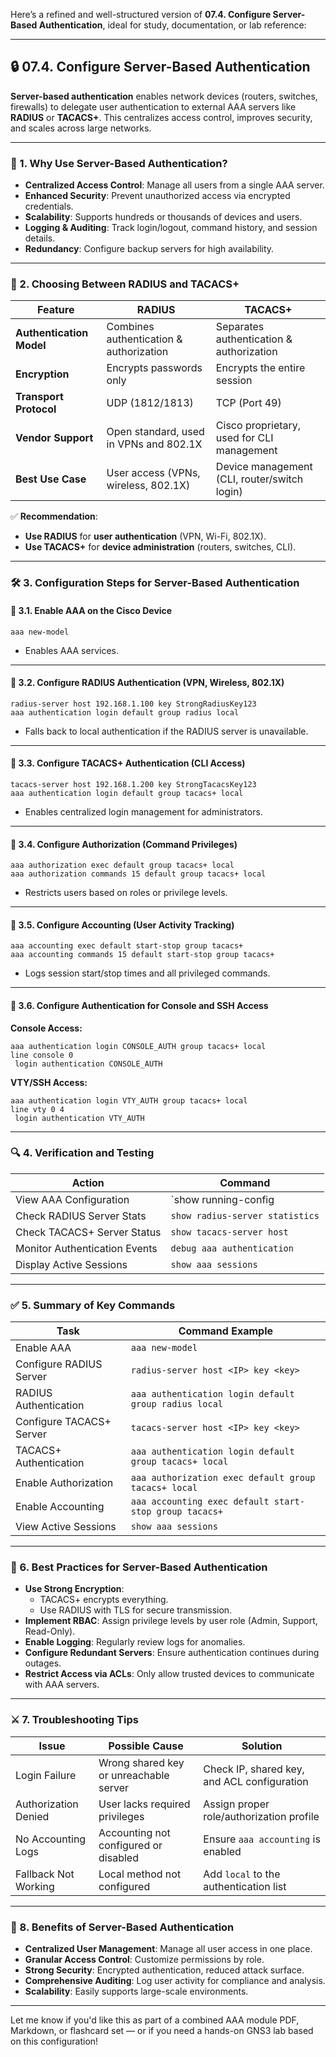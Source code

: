 Here’s a refined and well-structured version of **07.4. Configure Server-Based Authentication**, ideal for study, documentation, or lab reference:

---

## 🔒 07.4. Configure Server-Based Authentication

**Server-based authentication** enables network devices (routers, switches, firewalls) to delegate user authentication to external AAA servers like **RADIUS** or **TACACS+**. This centralizes access control, improves security, and scales across large networks.

---

### 🌟 1. Why Use Server-Based Authentication?

- **Centralized Access Control**: Manage all users from a single AAA server.
- **Enhanced Security**: Prevent unauthorized access via encrypted credentials.
- **Scalability**: Supports hundreds or thousands of devices and users.
- **Logging & Auditing**: Track login/logout, command history, and session details.
- **Redundancy**: Configure backup servers for high availability.

---

### 🔑 2. Choosing Between RADIUS and TACACS+

| **Feature**              | **RADIUS**                                  | **TACACS+**                                   |
|---------------------------|---------------------------------------------|-----------------------------------------------|
| **Authentication Model** | Combines authentication & authorization     | Separates authentication & authorization      |
| **Encryption**           | Encrypts passwords only                    | Encrypts the entire session                   |
| **Transport Protocol**   | UDP (1812/1813)                             | TCP (Port 49)                                 |
| **Vendor Support**       | Open standard, used in VPNs and 802.1X      | Cisco proprietary, used for CLI management    |
| **Best Use Case**        | User access (VPNs, wireless, 802.1X)        | Device management (CLI, router/switch login)  |

✅ **Recommendation**:
- **Use RADIUS** for **user authentication** (VPN, Wi-Fi, 802.1X).
- **Use TACACS+** for **device administration** (routers, switches, CLI).

---

### 🛠️ 3. Configuration Steps for Server-Based Authentication

#### 📌 3.1. Enable AAA on the Cisco Device
```shell
aaa new-model
```
- Enables AAA services.

---

#### 📌 3.2. Configure RADIUS Authentication (VPN, Wireless, 802.1X)
```shell
radius-server host 192.168.1.100 key StrongRadiusKey123
aaa authentication login default group radius local
```
- Falls back to local authentication if the RADIUS server is unavailable.

---

#### 📌 3.3. Configure TACACS+ Authentication (CLI Access)
```shell
tacacs-server host 192.168.1.200 key StrongTacacsKey123
aaa authentication login default group tacacs+ local
```
- Enables centralized login management for administrators.

---

#### 📌 3.4. Configure Authorization (Command Privileges)
```shell
aaa authorization exec default group tacacs+ local
aaa authorization commands 15 default group tacacs+ local
```
- Restricts users based on roles or privilege levels.

---

#### 📌 3.5. Configure Accounting (User Activity Tracking)
```shell
aaa accounting exec default start-stop group tacacs+
aaa accounting commands 15 default start-stop group tacacs+
```
- Logs session start/stop times and all privileged commands.

---

#### 📌 3.6. Configure Authentication for Console and SSH Access

**Console Access:**
```shell
aaa authentication login CONSOLE_AUTH group tacacs+ local
line console 0
 login authentication CONSOLE_AUTH
```

**VTY/SSH Access:**
```shell
aaa authentication login VTY_AUTH group tacacs+ local
line vty 0 4
 login authentication VTY_AUTH
```

---

### 🔍 4. Verification and Testing

| **Action**                      | **Command**                            |
|----------------------------------|----------------------------------------|
| View AAA Configuration          | `show running-config | include aaa`    |
| Check RADIUS Server Stats       | `show radius-server statistics`        |
| Check TACACS+ Server Status     | `show tacacs-server host`              |
| Monitor Authentication Events   | `debug aaa authentication`             |
| Display Active Sessions         | `show aaa sessions`                    |

---

### ✅ 5. Summary of Key Commands

| **Task**                    | **Command Example**                                  |
|-----------------------------|-------------------------------------------------------|
| Enable AAA                  | `aaa new-model`                                       |
| Configure RADIUS Server     | `radius-server host <IP> key <key>`                  |
| RADIUS Authentication       | `aaa authentication login default group radius local`|
| Configure TACACS+ Server    | `tacacs-server host <IP> key <key>`                  |
| TACACS+ Authentication      | `aaa authentication login default group tacacs+ local`|
| Enable Authorization        | `aaa authorization exec default group tacacs+ local` |
| Enable Accounting           | `aaa accounting exec default start-stop group tacacs+`|
| View Active Sessions        | `show aaa sessions`                                   |

---

### 🔐 6. Best Practices for Server-Based Authentication

- **Use Strong Encryption**:
  - TACACS+ encrypts everything.
  - Use RADIUS with TLS for secure transmission.
- **Implement RBAC**: Assign privilege levels by user role (Admin, Support, Read-Only).
- **Enable Logging**: Regularly review logs for anomalies.
- **Configure Redundant Servers**: Ensure authentication continues during outages.
- **Restrict Access via ACLs**: Only allow trusted devices to communicate with AAA servers.

---

### ⚔️ 7. Troubleshooting Tips

| **Issue**             | **Possible Cause**                         | **Solution**                                 |
|------------------------|--------------------------------------------|----------------------------------------------|
| Login Failure          | Wrong shared key or unreachable server     | Check IP, shared key, and ACL configuration  |
| Authorization Denied   | User lacks required privileges             | Assign proper role/authorization profile     |
| No Accounting Logs     | Accounting not configured or disabled      | Ensure `aaa accounting` is enabled           |
| Fallback Not Working   | Local method not configured                | Add `local` to the authentication list       |

---

### 🌟 8. Benefits of Server-Based Authentication

- **Centralized User Management**: Manage all user access in one place.
- **Granular Access Control**: Customize permissions by role.
- **Strong Security**: Encrypted authentication, reduced attack surface.
- **Comprehensive Auditing**: Log user activity for compliance and analysis.
- **Scalability**: Easily supports large-scale environments.

---

Let me know if you'd like this as part of a combined AAA module PDF, Markdown, or flashcard set — or if you need a hands-on GNS3 lab based on this configuration!